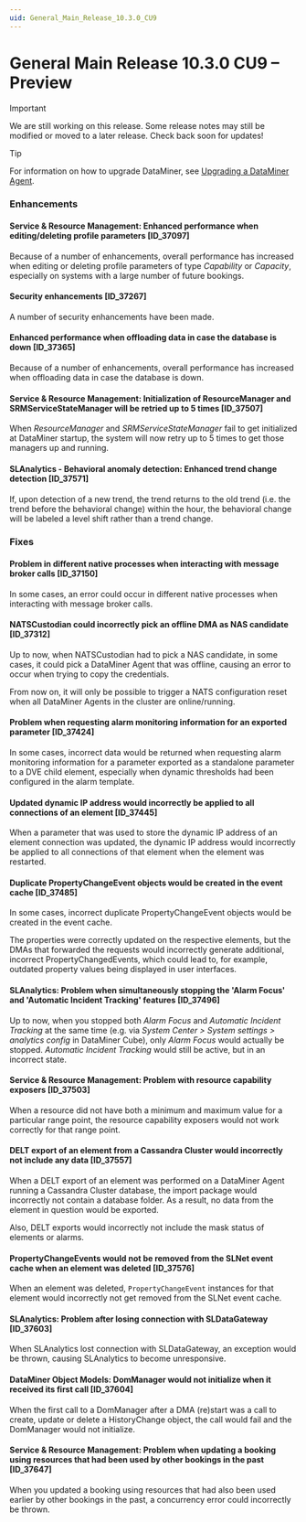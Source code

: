 ```yaml
---
uid: General_Main_Release_10.3.0_CU9
---
```


# General Main Release 10.3.0 CU9 – Preview

> [!IMPORTANT]
> We are still working on this release. Some release notes may still be modified or moved to a later release. Check back soon for updates!

> [!TIP]
> For information on how to upgrade DataMiner, see [Upgrading a DataMiner Agent](xref:Upgrading_a_DataMiner_Agent).

### Enhancements

#### Service & Resource Management: Enhanced performance when editing/deleting profile parameters [ID_37097]

<!-- MR 10.3.0 [CU9] - FR 10.3.12 -->

Because of a number of enhancements, overall performance has increased when editing or deleting profile parameters of type *Capability* or *Capacity*, especially on systems with a large number of future bookings.

#### Security enhancements [ID_37267]

<!-- RN 37267: MR 10.2.0 [CU21]/10.3.0 [CU9] - FR 10.3.11 -->

A number of security enhancements have been made.

#### Enhanced performance when offloading data in case the database is down [ID_37365]

<!-- MR 10.3.0 [CU9] - FR 10.3.12 -->

Because of a number of enhancements, overall performance has increased when offloading data in case the database is down.

#### Service & Resource Management: Initialization of ResourceManager and SRMServiceStateManager will be retried up to 5 times [ID_37507]

<!-- MR 10.3.0 [CU9] - FR 10.3.12 -->

When *ResourceManager* and *SRMServiceStateManager* fail to get initialized at DataMiner startup, the system will now retry up to 5 times to get those managers up and running.

#### SLAnalytics - Behavioral anomaly detection: Enhanced trend change detection [ID_37571]

<!-- MR 10.3.0 [CU9] - FR 10.3.12 -->

If, upon detection of a new trend, the trend returns to the old trend (i.e. the trend before the behavioral change) within the hour, the behavioral change will be labeled a level shift rather than a trend change.

### Fixes

#### Problem in different native processes when interacting with message broker calls [ID_37150]

<!-- MR 10.3.0 [CU9] - FR 10.3.11 -->

In some cases, an error could occur in different native processes when interacting with message broker calls.

#### NATSCustodian could incorrectly pick an offline DMA as NAS candidate [ID_37312]

<!-- MR 10.2.0 [CU21]/10.3.0 [CU9] - FR 10.3.12 -->

Up to now, when NATSCustodian had to pick a NAS candidate, in some cases, it could pick a DataMiner Agent that was offline, causing an error to occur when trying to copy the credentials.

From now on, it will only be possible to trigger a NATS configuration reset when all DataMiner Agents in the cluster are online/running.

#### Problem when requesting alarm monitoring information for an exported parameter [ID_37424]

<!-- MR 10.3.0 [CU9] - FR 10.3.12 -->

In some cases, incorrect data would be returned when requesting alarm monitoring information for a parameter exported as a standalone parameter to a DVE child element, especially when dynamic thresholds had been configured in the alarm template.

#### Updated dynamic IP address would incorrectly be applied to all connections of an element [ID_37445]

<!-- MR 10.2.0 [CU21]/10.3.0 [CU9] - FR 10.3.12 -->

When a parameter that was used to store the dynamic IP address of an element connection was updated, the dynamic IP address would incorrectly be applied to all connections of that element when the element was restarted.

#### Duplicate PropertyChangeEvent objects would be created in the event cache [ID_37485]

<!-- MR 10.3.0 [CU9] - FR 10.3.12 -->

In some cases, incorrect duplicate PropertyChangeEvent objects would be created in the event cache.

The properties were correctly updated on the respective elements, but the DMAs that forwarded the requests would incorrectly generate additional, incorrect PropertyChangedEvents, which could lead to, for example, outdated property values being displayed in user interfaces.

#### SLAnalytics: Problem when simultaneously stopping the 'Alarm Focus' and 'Automatic Incident Tracking' features [ID_37496]

<!-- MR 10.3.0 [CU9] - FR 10.3.12 -->

Up to now, when you stopped both *Alarm Focus* and *Automatic Incident Tracking* at the same time (e.g. via *System Center > System settings > analytics config* in DataMiner Cube), only *Alarm Focus* would actually be stopped. *Automatic Incident Tracking* would still be active, but in an incorrect state.

#### Service & Resource Management: Problem with resource capability exposers [ID_37503]

<!-- MR 10.3.0 [CU9] - FR 10.3.12 -->

When a resource did not have both a minimum and maximum value for a particular range point, the resource capability exposers would not work correctly for that range point.

#### DELT export of an element from a Cassandra Cluster would incorrectly not include any data [ID_37557]

<!-- MR 10.2.0 [CU21]/10.3.0 [CU9] - FR 10.3.12 -->

When a DELT export of an element was performed on a DataMiner Agent running a Cassandra Cluster database, the import package would incorrectly not contain a database folder. As a result, no data from the element in question would be exported.

Also, DELT exports would incorrectly not include the mask status of elements or alarms.

#### PropertyChangeEvents would not be removed from the SLNet event cache when an element was deleted [ID_37576]

<!-- MR 10.2.0 [CU21]/10.3.0 [CU9] - FR 10.3.12 -->

When an element was deleted, `PropertyChangeEvent` instances for that element would incorrectly not get removed from the SLNet event cache.

#### SLAnalytics: Problem after losing connection with SLDataGateway [ID_37603]

<!-- MR 10.3.0 [CU9] - FR 10.3.12 -->

When SLAnalytics lost connection with SLDataGateway, an exception would be thrown, causing SLAnalytics to become unresponsive.

#### DataMiner Object Models: DomManager would not initialize when it received its first call [ID_37604]

<!-- MR 10.3.0 [CU9] - FR 10.3.12 -->

When the first call to a DomManager after a DMA (re)start was a call to create, update or delete a HistoryChange object, the call would fail and the DomManager would not initialize.

#### Service & Resource Management: Problem when updating a booking using resources that had been used by other bookings in the past [ID_37647]

<!-- MR 10.3.0 [CU9] - FR 10.3.12 -->

When you updated a booking using resources that had also been used earlier by other bookings in the past, a concurrency error could incorrectly be thrown.
